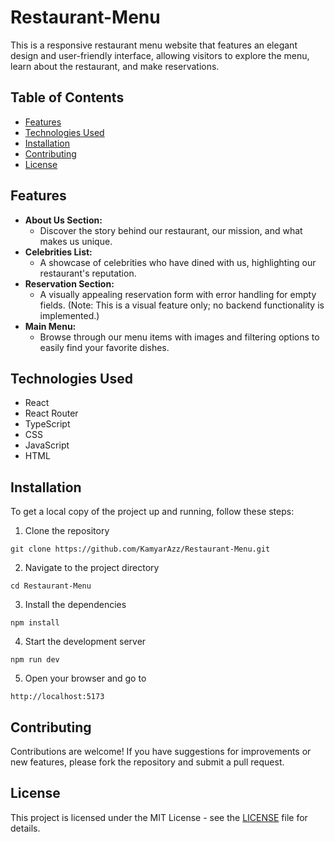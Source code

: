 # Restaurant-Menu

This is a responsive restaurant menu website that features an elegant design and user-friendly interface, allowing visitors to explore the menu, learn about the restaurant, and make reservations.

## Table of Contents

- [Features](#features)
- [Technologies Used](#technologies-used)
- [Installation](#installation)
- [Contributing](#contributing)
- [License](#license)

## Features

- **About Us Section:**
  - Discover the story behind our restaurant, our mission, and what makes us unique.
- **Celebrities List:**
  - A showcase of celebrities who have dined with us, highlighting our restaurant's reputation.
- **Reservation Section:**
  - A visually appealing reservation form with error handling for empty fields. (Note: This is a visual feature only; no backend functionality is implemented.)
- **Main Menu:**
  - Browse through our menu items with images and filtering options to easily find your favorite dishes.

## Technologies Used

- React
- React Router
- TypeScript
- CSS
- JavaScript
- HTML

## Installation

To get a local copy of the project up and running, follow these steps:

1. Clone the repository
```
git clone https://github.com/KamyarAzz/Restaurant-Menu.git
```
2. Navigate to the project directory
```
cd Restaurant-Menu
```
3. Install the dependencies
```
npm install
```
4. Start the development server
```
npm run dev
```
5. Open your browser and go to
```
http://localhost:5173
```

## Contributing

Contributions are welcome! If you have suggestions for improvements or new features, please fork the repository and submit a pull request.

## License

This project is licensed under the MIT License - see the [LICENSE](LICENSE) file for details.
